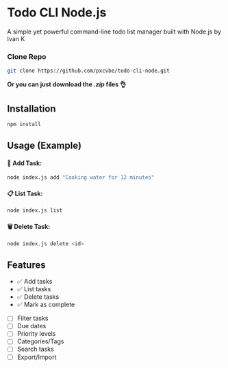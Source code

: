 # Todo CLI Node.js

A simple yet powerful command-line todo list manager built with Node.js by Ivan K

### Clone Repo
```bash
git clone https://github.com/pxcvbe/todo-cli-node.git
```
**Or you can just download the _.zip_ files 👌**

## Installation
```bash
npm install
```

## Usage (Example)
#### 🚀 Add Task:
```bash
node index.js add "Cooking water for 12 minutes"
```
#### 📋 List Task:
```bash
node index.js list
```
#### 🗑️ Delete Task:
```bash
node index.js delete <id>
```

## Features
- ✅ Add tasks
- ✅ List tasks
- ✅ Delete tasks
- ✅ Mark as complete
- [ ] Filter tasks
- [ ] Due dates
- [ ] Priority levels
- [ ] Categories/Tags
- [ ] Search tasks
- [ ] Export/Import